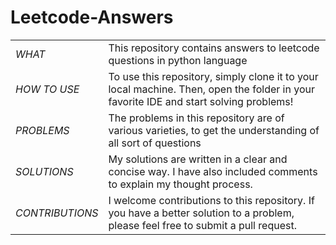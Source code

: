# Leetcode-Answers
|||
|---|---
|$WHAT$|This repository contains answers to leetcode questions in python language 
|$HOW$ $TO$ $USE$|To use this repository, simply clone it to your local machine. Then, open the folder in your favorite IDE and start solving problems!
|$PROBLEMS$|The problems in this repository are of various varieties, to get the understanding of all sort of questions
|$SOLUTIONS$|My solutions are written in a clear and concise way. I have also included comments to explain my thought process.
|$CONTRIBUTIONS$|I welcome contributions to this repository. If you have a better solution to a problem, please feel free to submit a pull request.
